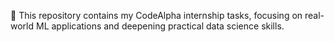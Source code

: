 🚀 This repository contains my CodeAlpha internship tasks, focusing on real-world ML applications and deepening practical data science skills.
